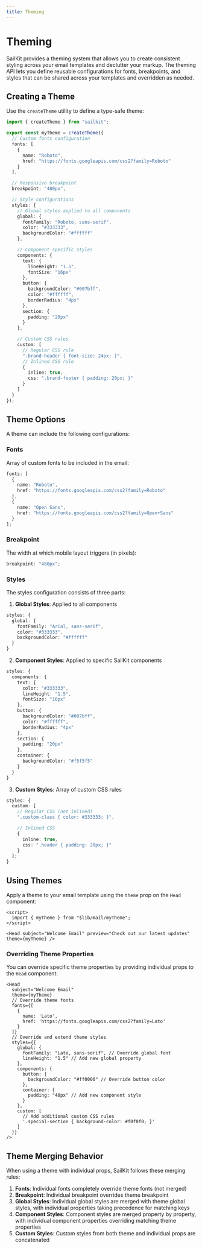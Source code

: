 ```yaml
---
title: Theming
---
```


# Theming

SailKit provides a theming system that allows you to create consistent styling
across your email templates and declutter your markup. The theming API lets you
define reusable configurations for fonts, breakpoints, and styles that can be
shared across your templates and overridden as needed.

## Creating a Theme

Use the `createTheme` utility to define a type-safe theme:

```ts
import { createTheme } from "sailkit";

export const myTheme = createTheme({
  // Custom fonts configuration
  fonts: [
    {
      name: "Roboto",
      href: "https://fonts.googleapis.com/css2?family=Roboto"
    }
  ],

  // Responsive breakpoint
  breakpoint: "480px",

  // Style configurations
  styles: {
    // Global styles applied to all components
    global: {
      fontFamily: "Roboto, sans-serif",
      color: "#333333",
      backgroundColor: "#ffffff"
    },

    // Component-specific styles
    components: {
      text: {
        lineHeight: "1.5",
        fontSize: "16px"
      },
      button: {
        backgroundColor: "#007bff",
        color: "#ffffff",
        borderRadius: "4px"
      },
      section: {
        padding: "20px"
      }
    },

    // Custom CSS rules
    custom: [
      // Regular CSS rule
      ".brand-header { font-size: 24px; }",
      // Inlined CSS rule
      {
        inline: true,
        css: ".brand-footer { padding: 20px; }"
      }
    ]
  }
});
```

## Theme Options

A theme can include the following configurations:

### Fonts

Array of custom fonts to be included in the email:

```ts
fonts: [
  {
    name: "Roboto",
    href: "https://fonts.googleapis.com/css2?family=Roboto"
  },
  {
    name: "Open Sans",
    href: "https://fonts.googleapis.com/css2?family=Open+Sans"
  }
];
```

### Breakpoint

The width at which mobile layout triggers (in pixels):

```ts
breakpoint: "480px";
```

### Styles

The styles configuration consists of three parts:

1. **Global Styles**: Applied to all components

```ts
styles: {
  global: {
    fontFamily: "Arial, sans-serif",
    color: "#333333",
    backgroundColor: "#ffffff"
  }
}
```

2. **Component Styles**: Applied to specific SailKit components

```ts
styles: {
  components: {
    text: {
      color: "#333333",
      lineHeight: "1.5",
      fontSize: "16px"
    },
    button: {
      backgroundColor: "#007bff",
      color: "#ffffff",
      borderRadius: "4px"
    },
    section: {
      padding: "20px"
    },
    container: {
      backgroundColor: "#f5f5f5"
    }
  }
}
```

3. **Custom Styles**: Array of custom CSS rules

```ts
styles: {
  custom: [
    // Regular CSS (not inlined)
    ".custom-class { color: #333333; }",

    // Inlined CSS
    {
      inline: true,
      css: ".header { padding: 20px; }"
    }
  ];
}
```

## Using Themes

Apply a theme to your email template using the `theme` prop on the `Head`
component:

```svelte
<script>
  import { myTheme } from "$lib/mail/myTheme";
</script>

<Head subject="Welcome Email" preview="Check out our latest updates" theme={myTheme} />
```

### Overriding Theme Properties

You can override specific theme properties by providing individual props to the
`Head` component:

```svelte
<Head
  subject="Welcome Email"
  theme={myTheme}
  // Override theme fonts
  fonts={[
    {
      name: 'Lato',
      href: 'https://fonts.googleapis.com/css2?family=Lato'
    }
  ]}
  // Override and extend theme styles
  styles={{
    global: {
      fontFamily: "Lato, sans-serif", // Override global font
      lineHeight: "1.5" // Add new global property
    },
    components: {
      button: {
        backgroundColor: "#ff0000" // Override button color
      },
      container: {
        padding: "40px" // Add new component style
      }
    },
    custom: [
      // Add additional custom CSS rules
      '.special-section { background-color: #f0f0f0; }'
    ]
  }}
/>
```

## Theme Merging Behavior

When using a theme with individual props, SailKit follows these merging rules:

1. **Fonts**: Individual fonts completely override theme fonts (not merged)
2. **Breakpoint**: Individual breakpoint overrides theme breakpoint
3. **Global Styles**: Individual global styles are merged with theme global styles, with individual properties taking precedence for matching keys
4. **Component Styles**: Component styles are merged property by property, with individual component properties overriding matching theme properties
5. **Custom Styles**: Custom styles from both theme and individual props are concatenated
